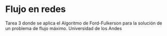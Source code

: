 # Flujo en redes
Tarea 3 donde se aplica el Algoritmo de Ford-Fulkerson para la solución de un problema de flujo máximo. Universidad de los Andes
